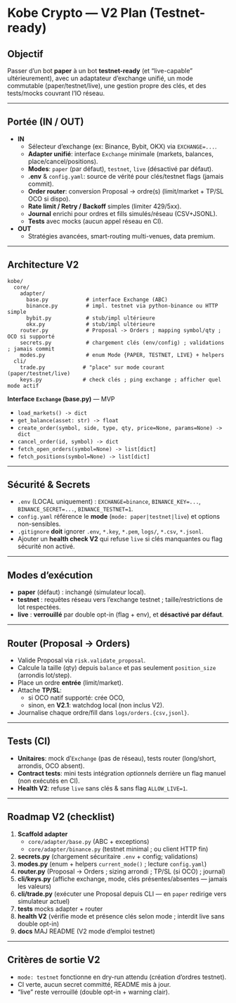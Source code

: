 # Kobe Crypto — V2 Plan (Testnet-ready)

## Objectif
Passer d’un bot **paper** à un bot **testnet-ready** (et “live-capable” ultérieurement), avec un adaptateur d’exchange unifié, un mode commutable (paper/testnet/live), une gestion propre des clés, et des tests/mocks couvrant l’IO réseau.

---

## Portée (IN / OUT)
- **IN**
  - Sélecteur d’exchange (ex: Binance, Bybit, OKX) via `EXCHANGE=...`.
  - **Adapter unifié**: interface `Exchange` minimale (markets, balances, place/cancel/positions).
  - **Modes**: `paper` (par défaut), `testnet`, `live` (désactivé par défaut).
  - **.env** & `config.yaml`: source de vérité pour clés/testnet flags (jamais commit).
  - **Order router**: conversion Proposal → ordre(s) (limit/market + TP/SL OCO si dispo).
  - **Rate limit / Retry / Backoff** simples (limiter 429/5xx).
  - **Journal** enrichi pour ordres et fills simulés/réseau (CSV+JSONL).
  - **Tests** avec mocks (aucun appel réseau en CI).
- **OUT**
  - Stratégies avancées, smart-routing multi-venues, data premium.

---

## Architecture V2
```
kobe/
  core/
    adapter/
      base.py            # interface Exchange (ABC)
      binance.py         # impl. testnet via python-binance ou HTTP simple
      bybit.py           # stub/impl ultérieure
      okx.py             # stub/impl ultérieure
    router.py            # Proposal -> Orders ; mapping symbol/qty ; OCO si supporté
    secrets.py           # chargement clés (env/config) ; validations ; jamais commit
    modes.py             # enum Mode {PAPER, TESTNET, LIVE} + helpers
  cli/
    trade.py            # "place" sur mode courant (paper/testnet/live)
    keys.py             # check clés ; ping exchange ; afficher quel mode actif
```
**Interface `Exchange` (base.py)** — MVP
- `load_markets() -> dict`
- `get_balance(asset: str) -> float`
- `create_order(symbol, side, type, qty, price=None, params=None) -> dict`
- `cancel_order(id, symbol) -> dict`
- `fetch_open_orders(symbol=None) -> list[dict]`
- `fetch_positions(symbol=None) -> list[dict]`

---

## Sécurité & Secrets
- `.env` (LOCAL uniquement) : `EXCHANGE=binance`, `BINANCE_KEY=...`, `BINANCE_SECRET=...`, `BINANCE_TESTNET=1`.
- `config.yaml` référence le **mode** (`mode: paper|testnet|live`) et options non-sensibles.
- `.gitignore` **doit** ignorer `.env`, `*.key`, `*.pem`, `logs/`, `*.csv`, `*.jsonl`.
- Ajouter un **health check V2** qui refuse `live` si clés manquantes ou flag sécurité non activé.

---

## Modes d’exécution
- **paper** (défaut) : inchangé (simulateur local).
- **testnet** : requêtes réseau vers l’exchange testnet ; taille/restrictions de lot respectées.
- **live** : **verrouillé** par double opt-in (flag + env), et **désactivé par défaut**.

---

## Router (Proposal → Orders)
- Valide Proposal via `risk.validate_proposal`.
- Calcule la taille (qty) depuis `balance` et pas seulement `position_size` (arrondis lot/step).
- Place un ordre **entrée** (limit/market).
- Attache **TP/SL**:
  - si OCO natif supporté: crée OCO,
  - sinon, en **V2.1**: watchdog local (non inclus V2).
- Journalise chaque ordre/fill dans `logs/orders.{csv,jsonl}`.

---

## Tests (CI)
- **Unitaires**: mock d’`Exchange` (pas de réseau), tests router (long/short, arrondis, OCO absent).
- **Contract tests**: mini tests intégration _optionnels_ derrière un flag manuel (non exécutés en CI).
- **Health V2**: refuse `live` sans clés & sans flag `ALLOW_LIVE=1`.

---

## Roadmap V2 (checklist)
1. **Scaffold adapter**
   - `core/adapter/base.py` (ABC + exceptions)
   - `core/adapter/binance.py` (testnet minimal ; ou client HTTP fin)
2. **secrets.py** (chargement sécuritaire `.env` + config; validations)
3. **modes.py** (enum + helpers `current_mode()` ; lecture `config.yaml`)
4. **router.py** (Proposal → Orders ; sizing arrondi ; TP/SL (si OCO) ; journal)
5. **cli/keys.py** (affiche exchange, mode, clés présentes/absentes — jamais les valeurs)
6. **cli/trade.py** (exécuter une Proposal depuis CLI — en `paper` redirige vers simulateur actuel)
7. **tests** mocks adapter + router
8. **health V2** (vérifie mode et présence clés selon mode ; interdit live sans double opt-in)
9. **docs** MAJ README (V2 mode d’emploi testnet)

---

## Critères de sortie V2
- `mode: testnet` fonctionne en dry-run attendu (création d’ordres testnet).
- CI verte, aucun secret committé, README mis à jour.
- “live” reste verrouillé (double opt-in + warning clair).
